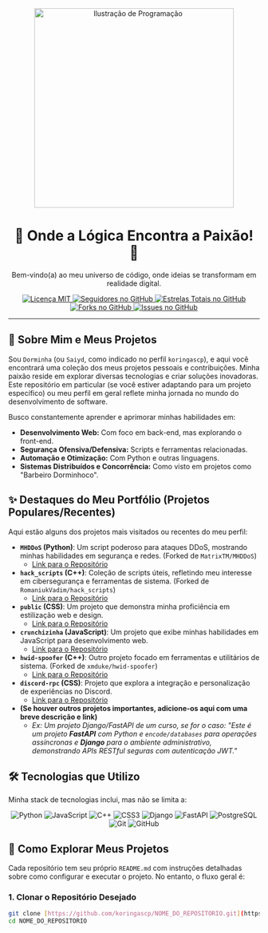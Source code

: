 <div align="center">
  <img src="https://raw.githubusercontent.com/MicaelliMedeiros/micaellimedeiros/master/image/readme-top.svg" alt="Ilustração de Programação" width="400"/>
  <h1>💜 Onde a Lógica Encontra a Paixão! 💜</h1>
  <p>Bem-vindo(a) ao meu universo de código, onde ideias se transformam em realidade digital.</p>

  <p>
    <a href="https://www.google.com/url?sa=E&source=gmail&q=https://github.com/koringascp/SEU_REPOSITORIO_PRINCIPAL/blob/main/LICENSE">
      <img src="https://img.shields.io/badge/License-MIT-purple.svg?style=for-the-badge" alt="Licença MIT"/>
    </a>
    <a href="https://github.com/koringascp?tab=repositories">
      <img src="https://img.shields.io/github/followers/koringascp?style=for-the-badge&color=B026FF" alt="Seguidores no GitHub"/>
    </a>
    <a href="https://github.com/koringascp?tab=repositories">
      <img src="https://img.shields.io/github/stars/koringascp?style=for-the-badge&color=9933FF" alt="Estrelas Totais no GitHub"/>
    </a>
    <a href="https://github.com/koringascp?tab=repositories">
      <img src="https://img.shields.io/github/forks/koringascp/SEU_REPOSITORIO_MAIS_FORKADO?style=for-the-badge&color=8A2BE2" alt="Forks no GitHub"/>
    </a>
    <a href="https://github.com/koringascp?tab=repositories">
      <img src="https://img.shields.io/github/issues/koringascp/SEU_REPOSITORIO_COM_MAIS_ISSUES?style=for-the-badge&color=7B68EE" alt="Issues no GitHub"/>
    </a>
  </p>
</div>

---

## 🎯 Sobre Mim e Meus Projetos

Sou `Dorminha` (ou `Saiyd`, como indicado no perfil `koringascp`), e aqui você encontrará uma coleção dos meus projetos pessoais e contribuições. Minha paixão reside em explorar diversas tecnologias e criar soluções inovadoras. Este repositório em particular (se você estiver adaptando para um projeto específico) ou meu perfil em geral reflete minha jornada no mundo do desenvolvimento de software.

Busco constantemente aprender e aprimorar minhas habilidades em:

* **Desenvolvimento Web:** Com foco em back-end, mas explorando o front-end.
* **Segurança Ofensiva/Defensiva:** Scripts e ferramentas relacionadas.
* **Automação e Otimização:** Com Python e outras linguagens.
* **Sistemas Distribuídos e Concorrência:** Como visto em projetos como "Barbeiro Dorminhoco".

## ✨ Destaques do Meu Portfólio (Projetos Populares/Recentes)

Aqui estão alguns dos projetos mais visitados ou recentes do meu perfil:

* **`MHDDoS` (Python)**: Um script poderoso para ataques DDoS, mostrando minhas habilidades em segurança e redes. (Forked de `MatrixTM/MHDDoS`)
    * [Link para o Repositório](https://github.com/koringascp/MHDDoS)
* **`hack_scripts` (C++)**: Coleção de scripts úteis, refletindo meu interesse em cibersegurança e ferramentas de sistema. (Forked de `RomaniukVadim/hack_scripts`)
    * [Link para o Repositório](https://github.com/koringascp/hack_scripts)
* **`public` (CSS)**: Um projeto que demonstra minha proficiência em estilização web e design.
    * [Link para o Repositório](https://github.com/koringascp/public)
* **`crunchizinha` (JavaScript)**: Um projeto que exibe minhas habilidades em JavaScript para desenvolvimento web.
    * [Link para o Repositório](https://github.com/koringascp/crunchizinha)
* **`hwid-spoofer` (C++)**: Outro projeto focado em ferramentas e utilitários de sistema. (Forked de `xmduke/hwid-spoofer`)
    * [Link para o Repositório](https://github.com/koringascp/hwid-spoofer)
* **`discord-rpc` (CSS)**: Projeto que explora a integração e personalização de experiências no Discord.
    * [Link para o Repositório](https://github.com/koringascp/discord-rpc)
* **(Se houver outros projetos importantes, adicione-os aqui com uma breve descrição e link)**
    * *Ex: Um projeto Django/FastAPI de um curso, se for o caso: "Este é um projeto **FastAPI** com Python e `encode/databases` para operações assíncronas e **Django** para o ambiente administrativo, demonstrando APIs RESTful seguras com autenticação JWT."*

## 🛠️ Tecnologias que Utilizo

Minha stack de tecnologias inclui, mas não se limita a:

<p align="center">
  <img src="https://img.shields.io/badge/Python-3776AB?style=for-the-badge&logo=python&logoColor=white" alt="Python"/>
  <img src="https://img.shields.io/badge/JavaScript-F7DF1E?style=for-the-badge&logo=javascript&logoColor=black" alt="JavaScript"/>
  <img src="https://img.shields.io/badge/C%2B%2B-00599C?style=for-the-badge&logo=c%2B%2B&logoColor=white" alt="C++"/>
  <img src="https://img.shields.io/badge/CSS3-1572B6?style=for-the-badge&logo=css3&logoColor=white" alt="CSS3"/>
  <img src="https://img.shields.io/badge/Django-092E20?style=for-the-badge&logo=django&logoColor=white" alt="Django"/>
  <img src="https://img.shields.io/badge/FastAPI-009688?style=for-the-badge&logo=fastapi&logoColor=white" alt="FastAPI"/>
  <img src="https://img.shields.io/badge/PostgreSQL-316192?style=for-the-badge&logo=postgresql&logoColor=white" alt="PostgreSQL"/>
  <img src="https://img.shields.io/badge/Git-F05032?style=for-the-badge&logo=git&logoColor=white" alt="Git"/>
  <img src="https://img.shields.io/badge/GitHub-181717?style=for-the-badge&logo=github&logoColor=white" alt="GitHub"/>
  </p>

## 🚀 Como Explorar Meus Projetos

Cada repositório tem seu próprio `README.md` com instruções detalhadas sobre como configurar e executar o projeto. No entanto, o fluxo geral é:

### 1. Clonar o Repositório Desejado

```bash
git clone [https://github.com/koringascp/NOME_DO_REPOSITORIO.git](https://github.com/koringascp/NOME_DO_REPOSITORIO.git)
cd NOME_DO_REPOSITORIO
